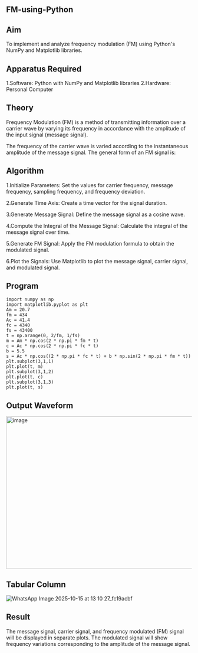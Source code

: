 ## FM-using-Python

## Aim
To implement and analyze frequency modulation (FM) using Python's NumPy and Matplotlib libraries.

## Apparatus Required

1.Software: Python with NumPy and Matplotlib libraries
2.Hardware: Personal Computer

## Theory

Frequency Modulation (FM) is a method of transmitting information over a carrier wave by varying its frequency in accordance with the amplitude of the input signal (message signal). 

The frequency of the carrier wave is varied according to the instantaneous amplitude of the message signal. The general form of an FM signal is:

## Algorithm

1.Initialize Parameters: Set the values for carrier frequency, message frequency, sampling frequency, and frequency deviation.

2.Generate Time Axis: Create a time vector for the signal duration.

3.Generate Message Signal: Define the message signal as a cosine wave.

4.Compute the Integral of the Message Signal: Calculate the integral of the message signal over time.

5.Generate FM Signal: Apply the FM modulation formula to obtain the modulated signal.

6.Plot the Signals: Use Matplotlib to plot the message signal, carrier signal, and modulated signal.



## Program

    import numpy as np
    import matplotlib.pyplot as plt
    Am = 20.7
    fm = 434
    Ac = 41.4
    fc = 4340
    fs = 43400
    t = np.arange(0, 2/fm, 1/fs)
    m = Am * np.cos(2 * np.pi * fm * t)
    c = Ac * np.cos(2 * np.pi * fc * t)
    b = 5.5
    s = Ac * np.cos((2 * np.pi * fc * t) + b * np.sin(2 * np.pi * fm * t))
    plt.subplot(3,1,1)
    plt.plot(t, m)
    plt.subplot(3,1,2)
    plt.plot(t, c)
    plt.subplot(3,1,3)
    plt.plot(t, s)

## Output Waveform

<img width="554" height="413" alt="image" src="https://github.com/user-attachments/assets/1c510dfa-fe17-456d-af6f-0c7153418533" />

## Tabular Column

![WhatsApp Image 2025-10-15 at 13 10 27_fc19acbf](https://github.com/user-attachments/assets/5167a905-a101-433c-a2a8-b3c5739992d3)

## Result

The message signal, carrier signal, and frequency modulated (FM) signal will be displayed in separate plots. The modulated signal will show frequency variations corresponding to the amplitude of the message signal.
